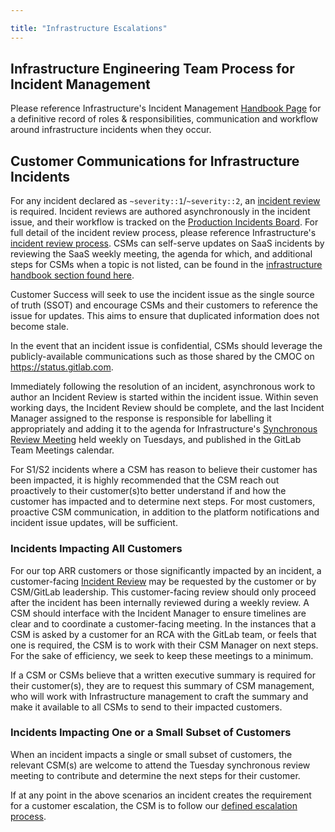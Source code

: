 ```yaml
---

title: "Infrastructure Escalations"
---
```









## Infrastructure Engineering Team Process for Incident Management

Please reference Infrastructure's Incident Management [Handbook Page](/handbook/engineering/infrastructure/incident-management/)
 for a definitive record of roles & responsibilities, communication and workflow
 around infrastructure incidents when they occur.

## Customer Communications for Infrastructure Incidents

For any incident declared as `~severity::1`/`~severity::2`, an [incident review](/handbook/engineering/infrastructure/incident-review/#review-criteria)
 is required. Incident reviews are authored asynchronously in the incident issue,
 and their workflow is tracked on the [Production Incidents Board](https://gitlab.com/gitlab-com/gl-infra/production/-/boards/1717012?label_name[]=incident).
 For full detail of the incident review process, please reference Infrastructure's
 [incident review process](/handbook/engineering/infrastructure/incident-review/).  CSMs can self-serve updates on SaaS incidents by reviewing the SaaS weekly meeting, the agenda for which, and additional steps for CSMs when a topic is not listed, can be found in the [infrastructure handbook section found here](/handbook/engineering/infrastructure/incident-review/#review-of-root-causes-and-corrective-actions).

Customer Success will seek to use the incident issue as the single source of truth (SSOT)
 and encourage CSMs and their customers to reference the issue for updates. This aims
 to ensure that duplicated information does not become stale.

In the event that an incident issue is confidential, CSMs should leverage the
 publicly-available communications such as those shared by the CMOC on <https://status.gitlab.com>.

Immediately following the resolution of an incident, asynchronous work to author
 an Incident Review is started within the incident issue. Within seven working days,
 the Incident Review should be complete, and the last Incident Manager assigned to the response is responsible for labelling
 it appropriately and adding it to the agenda for Infrastructure's
 [Synchronous Review Meeting](/handbook/engineering/infrastructure/incident-review/#synchronous-review-meeting-sessions)
 held weekly on Tuesdays, and published in the GitLab Team Meetings calendar.  

For S1/S2 incidents where a CSM has reason to believe their customer has been impacted,
 it is highly recommended that the CSM reach out proactively to their customer(s)to better understand
 if and how the customer has impacted and to determine next steps. For most customers,
 proactive CSM communication, in addition to the platform notifications and incident
 issue updates, will be sufficient.

### Incidents Impacting All Customers

For our top ARR customers or those significantly impacted by an incident, a customer-facing
 [Incident Review](/handbook/engineering/infrastructure/incident-review/#review-of-root-causes-and-corrective-actions)
 may be requested by the customer or by CSM/GitLab leadership. This customer-facing review
 should only proceed after the incident has been internally reviewed during a weekly review.
 A CSM should interface with the Incident Manager to ensure timelines are clear and to coordinate a
 customer-facing meeting. In the instances that a CSM is asked by a customer for
 an RCA with the GitLab team, or feels that one is required, the CSM is to work
 with their CSM Manager on next steps. For the sake of efficiency, we seek to keep
 these meetings to a minimum.

If a CSM or CSMs believe that a written executive summary is required for their customer(s),
 they are to request this summary of CSM management, who will work with Infrastructure management
 to craft the summary and make it available to all CSMs to send to their impacted customers.

### Incidents Impacting One or a Small Subset of Customers

When an incident impacts a single or small subset of customers, the relevant CSM(s)
 are welcome to attend the Tuesday synchronous review meeting to contribute and
 determine the next steps for their customer.

If at any point in the above scenarios an incident creates the requirement for a
 customer escalation, the CSM is to follow our [defined escalation process](/handbook/customer-success/csm/escalations/#definitions-of-severity-levels).
